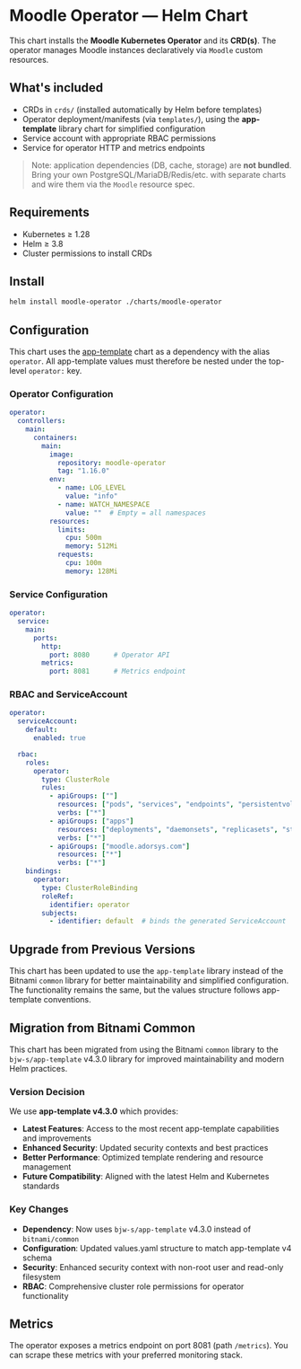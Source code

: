 # Moodle Operator — Helm Chart

This chart installs the **Moodle Kubernetes Operator** and its **CRD(s)**. The operator manages Moodle instances declaratively via `Moodle` custom resources.

## What's included
- CRDs in `crds/` (installed automatically by Helm before templates)
- Operator deployment/manifests (via `templates/`), using the **app-template** library chart for simplified configuration
- Service account with appropriate RBAC permissions
- Service for operator HTTP and metrics endpoints

> Note: application dependencies (DB, cache, storage) are **not bundled**. Bring your own PostgreSQL/MariaDB/Redis/etc. with separate charts and wire them via the `Moodle` resource spec.

## Requirements
- Kubernetes ≥ 1.28
- Helm ≥ 3.8
- Cluster permissions to install CRDs

## Install
```bash
helm install moodle-operator ./charts/moodle-operator
```

## Configuration

This chart uses the [app-template](https://bjw-s-labs.github.io/helm-charts/docs/app-template/) chart as a dependency with the alias `operator`. All app-template values must therefore be nested under the top-level `operator:` key.

### Operator Configuration
```yaml
operator:
  controllers:
    main:
      containers:
        main:
          image:
            repository: moodle-operator
            tag: "1.16.0"
          env:
            - name: LOG_LEVEL
              value: "info"
            - name: WATCH_NAMESPACE
              value: ""  # Empty = all namespaces
          resources:
            limits:
              cpu: 500m
              memory: 512Mi
            requests:
              cpu: 100m
              memory: 128Mi
```

### Service Configuration
```yaml
operator:
  service:
    main:
      ports:
        http:
          port: 8080      # Operator API
        metrics:
          port: 8081      # Metrics endpoint
```

### RBAC and ServiceAccount
```yaml
operator:
  serviceAccount:
    default:
      enabled: true

  rbac:
    roles:
      operator:
        type: ClusterRole
        rules:
          - apiGroups: [""]
            resources: ["pods", "services", "endpoints", "persistentvolumeclaims", "events", "configmaps", "secrets"]
            verbs: ["*"]
          - apiGroups: ["apps"]
            resources: ["deployments", "daemonsets", "replicasets", "statefulsets"]
            verbs: ["*"]
          - apiGroups: ["moodle.adorsys.com"]
            resources: ["*"]
            verbs: ["*"]
    bindings:
      operator:
        type: ClusterRoleBinding
        roleRef:
          identifier: operator
        subjects:
          - identifier: default  # binds the generated ServiceAccount
```

## Upgrade from Previous Versions

This chart has been updated to use the `app-template` library instead of the Bitnami `common` library for better maintainability and simplified configuration. The functionality remains the same, but the values structure follows app-template conventions.

## Migration from Bitnami Common

This chart has been migrated from using the Bitnami `common` library to the `bjw-s/app-template` v4.3.0 library for improved maintainability and modern Helm practices.

### Version Decision

We use **app-template v4.3.0** which provides:
- **Latest Features**: Access to the most recent app-template capabilities and improvements
- **Enhanced Security**: Updated security contexts and best practices
- **Better Performance**: Optimized template rendering and resource management
- **Future Compatibility**: Aligned with the latest Helm and Kubernetes standards

### Key Changes

- **Dependency**: Now uses `bjw-s/app-template` v4.3.0 instead of `bitnami/common`
- **Configuration**: Updated values.yaml structure to match app-template v4 schema
- **Security**: Enhanced security context with non-root user and read-only filesystem
- **RBAC**: Comprehensive cluster role permissions for operator functionality

## Metrics

The operator exposes a metrics endpoint on port 8081 (path `/metrics`). You can scrape these metrics with your preferred monitoring stack.
